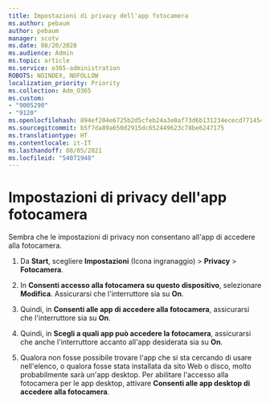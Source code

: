 ```yaml
---
title: Impostazioni di privacy dell'app fotocamera
ms.author: pebaum
author: pebaum
manager: scotv
ms.date: 08/20/2020
ms.audience: Admin
ms.topic: article
ms.service: o365-administration
ROBOTS: NOINDEX, NOFOLLOW
localization_priority: Priority
ms.collection: Adm_O365
ms.custom:
- "9005290"
- "9120"
ms.openlocfilehash: 894ef204e6725b2d5cfeb24a3e0af73d6b131234ececd771454cae3800acac8c
ms.sourcegitcommit: b5f7da89a650d2915dc652449623c78be6247175
ms.translationtype: HT
ms.contentlocale: it-IT
ms.lasthandoff: 08/05/2021
ms.locfileid: "54071948"
---
```

# <a name="camera-app-privacy-settings"></a>Impostazioni di privacy dell'app fotocamera

Sembra che le impostazioni di privacy non consentano all'app di accedere alla fotocamera.

1.  Da **Start**, scegliere **Impostazioni** (Icona ingranaggio) > **Privacy** > **Fotocamera**.

2.  In **Consenti accesso alla fotocamera su questo dispositivo**, selezionare **Modifica**. Assicurarsi che l'interruttore sia su **On**.

3.  Quindi, in **Consenti alle app di accedere alla fotocamera**, assicurarsi che l'interruttore sia su **On**.

4.  Quindi, in **Scegli a quali app può accedere la fotocamera**, assicurarsi che anche l'interruttore accanto all'app desiderata sia su **On**.

5.  Qualora non fosse possibile trovare l'app che si sta cercando di usare nell'elenco, o qualora fosse stata installata da sito Web o disco, molto probabilmente sarà un'app desktop. Per abilitare l'accesso alla fotocamera per le app desktop, attivare **Consenti alle app desktop di accedere alla fotocamera**.